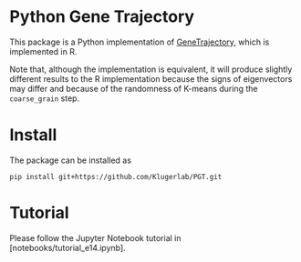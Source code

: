 # Python Gene Trajectory
This package is a Python implementation of [GeneTrajectory](https://github.com/KlugerLab/GeneTrajectory), 
which is implemented in R. 

Note that, although the implementation is equivalent, it will produce slightly different results to the R implementation
because the signs of eigenvectors may differ and because of the randomness of K-means during the `coarse_grain` step. 


# Install #
The package can be installed as 
```
pip install git+https://github.com/Klugerlab/PGT.git
```

# Tutorial # 
Please follow the Jupyter Notebook tutorial in [notebooks/tutorial_e14.ipynb].

